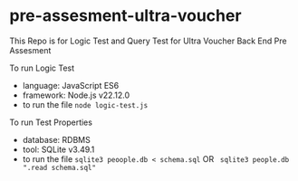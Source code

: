 # pre-assesment-ultra-voucher

This Repo is for Logic Test and Query Test for Ultra Voucher Back End Pre Assesment

To run Logic Test

- language: JavaScript ES6
- framework: Node.js v22.12.0
- to run the file
  `node logic-test.js`

To run Test Properties

- database: RDBMS
- tool: SQLite v3.49.1
- to run the file
  `sqlite3 peoople.db < schema.sql`
  OR
  ` sqlite3 people.db ".read schema.sql"`
